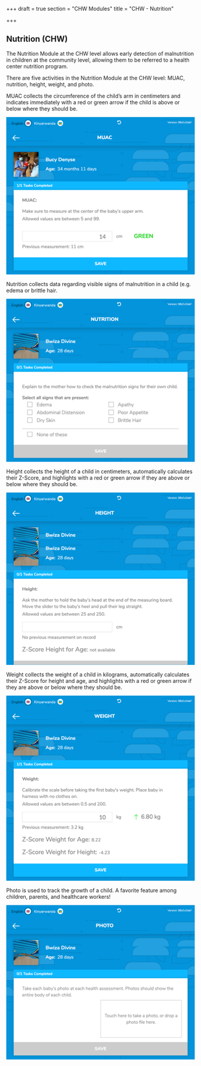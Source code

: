 +++
draft = true
section = "CHW Modules"
title = "CHW - Nutrition"

+++
## **Nutrition (CHW)**

The Nutrition Module at the CHW level allows early detection of malnutrition in children at the community level, allowing them to be referred to a health center nutrition program.

There are five activities in the Nutrition Module at the CHW level: MUAC, nutrition, height, weight, and photo.

MUAC collects the circumference of the child’s arm in centimeters and indicates immediately with a red or green arrow if the child is above or below where they should be.

![](/uploads/chw-nutr-muac.png)

Nutrition collects data regarding visible signs of malnutrition in a child (e.g. edema or brittle hair.

![](/uploads/chw-nutr-nutr.png)

Height collects the height of a child in centimeters, automatically calculates their Z-Score, and highlights with a red or green arrow if they are above or below where they should be.

![](/uploads/chw-nutrition-height.png)

Weight collects the weight of a child in kilograms, automatically calculates their Z-Score for height and age, and highlights with a red or green arrow if they are above or below where they should be.

![](/uploads/chw-nutr-weight.png)

Photo is used to track the growth of a child. A favorite feature among children, parents, and healthcare workers!

![](/uploads/chw-nutr-photo.png)